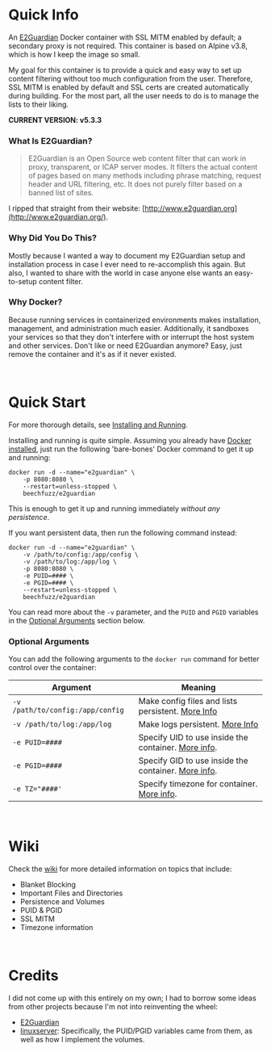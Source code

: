 # Quick Info
An [E2Guardian](https://github.com/e2guardian/e2guardian) Docker container with SSL MITM enabled by default; a secondary proxy is not required.  This container is based on Alpine v3.8, which is how I keep the image so small.

My goal for this container is to provide a quick and easy way to set up content filtering without too much configuration from the user.  Therefore, SSL MITM is enabled by default and SSL certs are created automatically during building.  For the most part, all the user needs to do is to manage the lists to their liking.

**CURRENT VERSION:  v5.3.3**

### What Is E2Guardian?

> E2Guardian is an Open Source web content filter that can work in proxy, transparent, or ICAP server modes.  It filters the actual content of pages based on many methods including phrase matching, request header and URL filtering, etc.  It does not purely filter based on a banned list of sites.

I ripped that straight from their website: [http://www.e2guardian.org](http://www.e2guardian.org/).

### Why Did You Do This?

Mostly because I wanted a way to document my E2Guardian setup and installation process in case I ever need to re-accomplish this again.  But also, I wanted to share with the world in case anyone else wants an easy-to-setup content filter.

### Why Docker?

Because running services in containerized environments makes installation, management, and administration much easier.  Additionally, it sandboxes your services so that they don't interfere with or interrupt the host system and other services.  Don't like or need E2Guardian anymore?  Easy, just remove the container and it's as if it never existed.

  
&nbsp;


# Quick Start

For more thorough details, see [Installing and Running](https://github.com/beechfuzz/e2guardian-docker/wiki/Installing-and-Running).

Installing and running is quite simple.  Assuming you already have [Docker installed](https://docs.docker.com/v17.09/engine/installation/), just run the following 'bare-bones' Docker command to get it up and running:

    docker run -d --name="e2guardian" \
        -p 8080:8080 \
        --restart=unless-stopped \
        beechfuzz/e2guardian

This is enough to get it up and running immediately *without any persistence*.  

If you want persistent data, then run the following command instead:

    docker run -d --name="e2guardian" \
        -v /path/to/config:/app/config \
        -v /path/to/log:/app/log \
        -p 8080:8080 \
        -e PUID=#### \
        -e PGID=#### \
        --restart=unless-stopped \
        beechfuzz/e2guardian
        
You can read more about the `-v` parameter, and the `PUID` and `PGID` variables in the [Optional Arguments](#optional-arguments) section below.

### Optional Arguments
You can add the following arguments to the `docker run` command for better control over the container:

Argument |Meaning 
-|-
`-v /path/to/config:/app/config`|Make config files and lists persistent. [More Info](https://github.com/beechfuzz/e2guardian-docker/wiki/Persistence-and-Volumes)
`-v /path/to/log:/app/log`| Make logs persistent. [More Info](https://github.com/beechfuzz/e2guardian-docker/wiki/Persistence-and-Volumes)
`-e PUID=####`| Specify UID to use inside the container.  [More info](https://github.com/beechfuzz/e2guardian-docker/wiki/PUID-&-PGID).
`-e PGID=####`| Specify GID to use inside the container.  [More info](https://github.com/beechfuzz/e2guardian-docker/wiki/PUID-&-PGID).
`-e TZ="####'`| Specify timezone for container.  [More info](https://github.com/beechfuzz/e2guardian-docker/wiki/Timezone).

&nbsp;

# Wiki

Check the [wiki](https://github.com/beechfuzz/e2guardian-docker/wiki) for more detailed information on topics that include:

* Blanket Blocking
* Important Files and Directories
* Persistence and Volumes
* PUID & PGID
* SSL MITM
* Timezone information

&nbsp;

# Credits

I did not come up with this entirely on my own; I had to borrow some ideas from other projects because I'm not into reinventing the wheel:

* [E2Guardian](http://www.e2guardian.org)
* [linuxserver](https://hub.docker.com/u/linuxserver):  Specifically, the PUID/PGID variables came from them, as well as how I implement the volumes.

